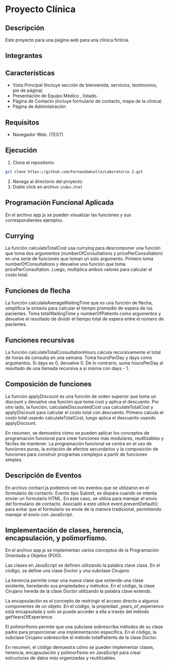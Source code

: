 # Proyecto Clínica

## Descripción
Este proyecto para una página web para una clínica ficticia.

## Integrantes


## Características
- Vista Principal (Incluye sección de bienvenida, servicios, testimonios, pie de página)
- Presentación de Equipo Médico , listado.
- Página de Contacto (incluye formulario de contacto, mapa de la clínica)
- Página de Administración

## Requisitos
- Navegador Web.  (TEST)

## Ejecución
1. Clona el repositorio:
  ```bash
  git clone https://github.com/FernandaAvello/Laboratorio 2.git
  ```
2. Navega al directorio del proyecto:
3. Doble click en archivo `index.html`

## Programación Funcional Aplicada
En el archivo app.js se pueden visualizar las funciones y sus correspondientes ejemplos.

## Currying
La función calculateTotalCost usa currying para descomponer una función que toma dos argumentos (numberOfConsultations y pricePerConsultation) en una serie de funciones que toman un solo argumento. Primero toma numberOfConsultations y devuelve una función que toma pricePerConsultation. Luego, multiplica ambos valores para calcular el costo total.

## Funciones de flecha
La función calculateAverageWaitingTime que es una función de flecha, simplifica la sintaxis para calcular el tiempo promedio de espera de los pacientes. Toma totalWaitingTime y numberOfPatients como argumentos y devuelve el resultado de dividir el tiempo total de espera entre el número de pacientes.

## Funciones recursivas
 La función calculateTotalConsultationHours calcula recursivamente el total de horas de consulta en una semana. Toma hoursPerDay y days como argumentos. Si days es 0, devuelve 0. De lo contrario, suma hoursPerDay al resultado de una llamada recursiva a sí misma con days - 1.

## Composición de funciones
La función applyDiscount es una función de orden superior que toma un discount y devuelve una función que toma cost y aplica el descuento. Por otro lado, la función, calculateDiscountedCost usa calculateTotalCost y applyDiscount para calcular el costo total con descuento. Primero calcula el costo total usando calculateTotalCost, luego aplica el descuento usando applyDiscount.

En resumen, se demuestra cómo se pueden aplicar los conceptos de programación funcional para crear funciones más modulares, reutilizables y fáciles de mantener. La programación funcional se centra en el uso de funciones puras, la evitación de efectos secundarios y la composición de funciones para construir programas complejos a partir de funciones simples.


## Descripción de Eventos
En archivo contact.js podemos ver los eventos que se utilizaron en el formulario de contacto.
Evento tipo Submit, se dispara cuando se intenta enviar un formulario HTML. En este caso, se utiliza para manejar el envío del formulario de contacto.
Asociado a este utilicé event.preventDefault() para evitar que el formulario se envíe de la manera tradicional, permitiendo manejar el envío con JavaScript.

## Implementación de clases, herencia, encapsulación, y polimorfismo.
En el archivo app.js se implementan varios conceptos de la Programación Orientada a Objetos (POO).

Las clases en JavaScript se definen utilizando la palabra clave class. En el código, se define una clase Doctor y una subclase Cirujano.

La herencia permite crear una nueva clase que extiende una clase existente, heredando sus propiedades y métodos. En el código, la clase Cirujano hereda de la clase Doctor utilizando la palabra clave extends.

La encapsulación es el concepto de restringir el acceso directo a algunos componentes de un objeto. En el código, la propiedad _years_of_experience está encapsulada y solo se puede acceder a ella a través del método getYearsOfExperience.

El polimorfismo permite que una subclase sobrescriba métodos de su clase padre para proporcionar una implementación específica. En el código, la subclase Cirujano sobrescribe el método totalPatients de la clase Doctor.

En resumen, el código demuestra cómo se pueden implementar clases, herencia, encapsulación y polimorfismo en JavaScript para crear estructuras de datos más organizadas y reutilizables.





